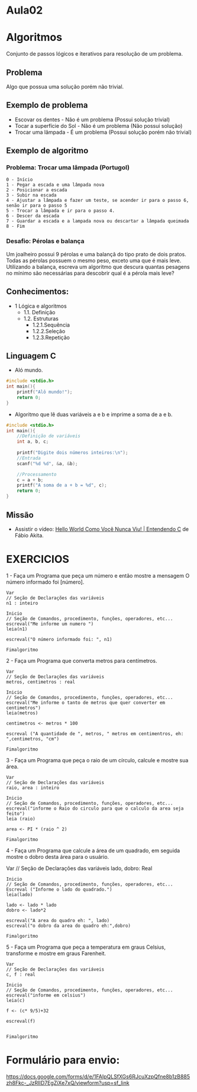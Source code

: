 # Aula02

# Algoritmos

Conjunto de passos lógicos e iterativos para resolução de um problema.

## Problema
Algo que possua uma solução porém não trivial.

## Exemplo de problema
- Escovar os dentes - Não é um problema (Possui solução trivial)
- Tocar a superfície do Sol - Não é um problema (Não possui solução)
- Trocar uma lâmpada - É um problema (Possui solução porém não trivial)

## Exemplo de algoritmo
### Problema: Trocar uma lâmpada (Portugol)
```portugol
0 - Início
1 - Pegar a escada e uma lâmpada nova
2 - Posicionar a escada
3 - Subir na escada
4 - Ajustar a lâmpada e fazer um teste, se acender ir para o passo 6, senão ir para o passo 5
5 - Trocar a lâmpada e ir para o passo 4.
6 - Descer da escada
7 - Guardar a escada e a lampada nova ou descartar a lâmpada queimada
8 - Fim
```

### Desafio: Pérolas e balança
Um joalheiro possui 9 pérolas e uma balançã do tipo prato de dois pratos. Todas as pérolas possuem o mesmo peso, exceto uma que é mais leve. Utilizando a balança, escreva um algoritmo que descura quantas pesagens no mínimo são necessárias para descobrir qual é a pérola mais leve?

## Conhecimentos:
- 1 Lógica e algoritmos
	- 1.1. Definição
	- 1.2. Estruturas
		- 1.2.1.Sequência
		- 1.2.2.Seleção
		- 1.2.3.Repetição

## Linguagem C
- Aló mundo.
```c
#include <stdio.h>
int main(){
	printf("Alô mundo!");
	return 0;
}
```
- Algoritmo que lê duas variáveis a e b e imprime a soma de a e b.
```c
#include <stdio.h>
int main(){
    //Definição de variáveis
    int a, b, c;
    
    printf("Digite dois números inteiros:\n");
    //Entrada
    scanf("%d %d", &a, &b);

    //Processamento
    c = a + b;
    printf("A soma de a + b = %d", c);
    return 0;
}
```
## Missão
- Assistir o vídeo: [Hello World Como Você Nunca Viu! | Entendendo C](https://www.youtube.com/watch?v=Gp2m8ZuXoPg) de Fábio Akita.

# EXERCICIOS

1 - Faça um Programa que peça um número e então mostre a mensagem O número informado foi [número].

    Var
    // Seção de Declarações das variáveis 
    n1 : inteiro

    Inicio
    // Seção de Comandos, procedimento, funções, operadores, etc... 
    escreval("Me informe um numero ")
    leia(n1)

    escreval("O número informado foi: ", n1)

    Fimalgoritmo

2 - Faça um Programa que converta metros para centímetros.

    Var
    // Seção de Declarações das variáveis 
    metros, centimetros : real

    Inicio
    // Seção de Comandos, procedimento, funções, operadores, etc...
    escreval("Me informe o tanto de metros que quer converter em centimetros")
    leia(metros)

    centimetros <- metros * 100

    escreval ("A quantidade de ", metros, " metros em centimentros, eh: ",centimetros, "cm")

    Fimalgoritmo

3 - Faça um Programa que peça o raio de um círculo, calcule e mostre sua área.

    Var
    // Seção de Declarações das variáveis 
    raio, area : inteiro

    Inicio
    // Seção de Comandos, procedimento, funções, operadores, etc... 
    escreval("informe o Raio do circulo para que o calculo da area seja feito")
    leia (raio)

    area <- PI * (raio ^ 2)

    Fimalgoritmo

4 - Faça um Programa que calcule a área de um quadrado, em seguida mostre o dobro desta área para o usuário.

Var
// Seção de Declarações das variáveis 
lado, dobro: Real


    Inicio
    // Seção de Comandos, procedimento, funções, operadores, etc... 
    Escreval ("Informe o lado do quadrado.")
    leia(lado)

    lado <- lado * lado
    dobro <- lado*2

    escreval("A area do quadro eh: ", lado)
    escreval("o dobro da area do quadro eh:",dobro)

    Fimalgoritmo

5 - Faça um Programa que peça a temperatura em graus Celsius, transforme e mostre em graus Farenheit.

    Var
    // Seção de Declarações das variáveis
    c, f : real

    Inicio
    // Seção de Comandos, procedimento, funções, operadores, etc...
    escreval("informe em celsius")
    leia(c)

    f <- (c* 9/5)+32

    escreval(f)


    Fimalgoritmo

# Formulário para envio:

https://docs.google.com/forms/d/e/1FAIpQLSfXGs6RJcuXzpQfne8b1zB885zh8Fkc-_JzRIID7EgZiXe7xQ/viewform?usp=sf_link

